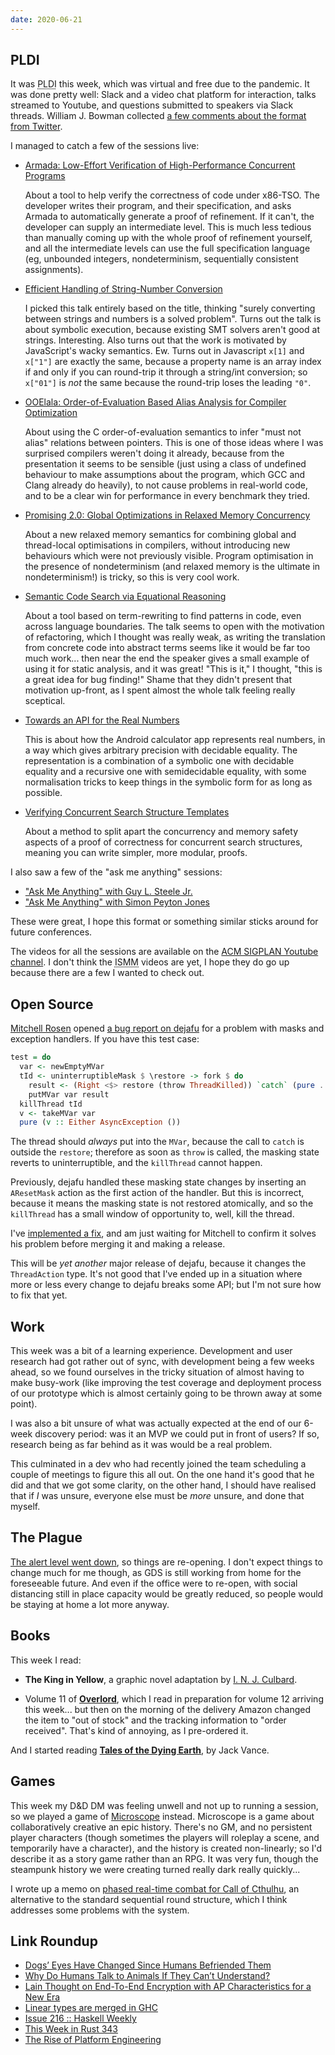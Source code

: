```yaml
---
date: 2020-06-21
---
```


## PLDI

It was <abbr title="ACM SIGPLAN Conference on Programming Language Design and Implementation">PLDI</abbr>
this week, which was virtual and free due to the pandemic.  It was
done pretty well: Slack and a video chat platform for interaction,
talks streamed to Youtube, and questions submitted to speakers via
Slack threads.  William J. Bowman collected [a few comments about the
format from Twitter][].

I managed to catch a few of the sessions live:

- [Armada: Low-Effort Verification of High-Performance Concurrent Programs](https://youtu.be/wFSmOxcUcu8?t=22465)

    About a tool to help verify the correctness of code under x86-TSO.
    The developer writes their program, and their specification, and
    asks Armada to automatically generate a proof of refinement.  If
    it can't, the developer can supply an intermediate level.  This is
    much less tedious than manually coming up with the whole proof of
    refinement yourself, and all the intermediate levels can use the
    full specification language (eg, unbounded integers,
    nondeterminism, sequentially consistent assignments).

- [Efficient Handling of String-Number Conversion](https://youtu.be/RJk45mOdN0k?t=3306)

    I picked this talk entirely based on the title, thinking "surely
    converting between strings and numbers is a solved problem".
    Turns out the talk is about symbolic execution, because existing
    SMT solvers aren't good at strings.  Interesting.  Also turns out
    that the work is motivated by JavaScript's wacky semantics.  Ew.
    Turns out in Javascript `x[1]` and `x["1"]` are exactly the same,
    because a property name is an array index if and only if you can
    round-trip it through a string/int conversion; so `x["01"]` is
    *not* the same because the round-trip loses the leading `"0"`.

- [OOElala: Order-of-Evaluation Based Alias Analysis for Compiler Optimization](https://youtu.be/e0A2Qh3eQn8?t=2194)

    About using the C order-of-evaluation semantics to infer "must not
    alias" relations between pointers.  This is one of those ideas
    where I was surprised compilers weren't doing it already, because
    from the presentation it seems to be sensible (just using a class
    of undefined behaviour to make assumptions about the program,
    which GCC and Clang already do heavily), to not cause problems in
    real-world code, and to be a clear win for performance in every
    benchmark they tried.

- [Promising 2.0: Global Optimizations in Relaxed Memory Concurrency](https://youtu.be/AqL-v29fpNc?t=1733)

    About a new relaxed memory semantics for combining global and
    thread-local optimisations in compilers, without introducing new
    behaviours which were not previously visible.  Program
    optimisation in the presence of nondeterminism (and relaxed memory
    is the ultimate in nondeterminism!) is tricky, so this is very
    cool work.

- [Semantic Code Search via Equational Reasoning](https://youtu.be/_lHLe_R8LhI?t=8969)

    About a tool based on term-rewriting to find patterns in code,
    even across language boundaries.  The talk seems to open with the
    motivation of refactoring, which I thought was really weak, as
    writing the translation from concrete code into abstract terms
    seems like it would be far too much work... then near the end the
    speaker gives a small example of using it for static analysis, and
    it was great!  "This is it," I thought, "this is a great idea for
    bug finding!"  Shame that they didn't present that motivation
    up-front, as I spent almost the whole talk feeling really
    sceptical.

- [Towards an API for the Real Numbers](https://youtu.be/RJk45mOdN0k?t=8133)

    This is about how the Android calculator app represents real
    numbers, in a way which gives arbitrary precision with decidable
    equality.  The representation is a combination of a symbolic one
    with decidable equality and a recursive one with semidecidable
    equality, with some normalisation tricks to keep things in the
    symbolic form for as long as possible.

- [Verifying Concurrent Search Structure Templates](https://youtu.be/wFSmOxcUcu8?t=21284)

    About a method to split apart the concurrency and memory safety
    aspects of a proof of correctness for concurrent search
    structures, meaning you can write simpler, more modular, proofs.

I also saw a few of the "ask me anything" sessions:

- ["Ask Me Anything" with Guy L. Steele Jr.](https://youtu.be/hUQKaTH9TMo?t=13320)
- ["Ask Me Anything" with Simon Peyton Jones](https://youtu.be/jGgQmnPH0dQ?t=104)

These were great, I hope this format or something similar sticks
around for future conferences.

The videos for all the sessions are available on the [ACM SIGPLAN
Youtube channel][].  I don't think the <abbr title="ACM SIGPLAN International Symposium on Memory Management">ISMM</abbr>
videos are yet, I hope they do go up because there are a few I wanted
to check out.

[a few comments about the format from Twitter]: https://www.williamjbowman.com/blog/2020/06/19/a-summary-of-discussions-on-virtual-conferences/
[ACM SIGPLAN Youtube channel]: https://www.youtube.com/channel/UCwG9512Wm7jSS6Iqshz4Dpg/videos


## Open Source

[Mitchell Rosen][] opened [a bug report on dejafu][] for a problem
with masks and exception handlers.  If you have this test case:

```haskell
test = do
  var <- newEmptyMVar
  tId <- uninterruptibleMask $ \restore -> fork $ do
    result <- (Right <$> restore (throw ThreadKilled)) `catch` (pure . Left)
    putMVar var result
  killThread tId
  v <- takeMVar var
  pure (v :: Either AsyncException ())
```

The thread should *always* put into the `MVar`, because the call to
`catch` is outside the `restore`; therefore as soon as `throw` is
called, the masking state reverts to uninterruptible, and the
`killThread` cannot happen.

Previously, dejafu handled these masking state changes by inserting an
`AResetMask` action as the first action of the handler.  But this is
incorrect, because it means the masking state is not restored
atomically, and so the `killThread` has a small window of opportunity
to, well, kill the thread.

I've [implemented a fix][], and am just waiting for Mitchell to
confirm it solves his problem before merging it and making a release.

This will be *yet another* major release of dejafu, because it changes
the `ThreadAction` type.  It's not good that I've ended up in a
situation where more or less every change to dejafu breaks some API;
but I'm not sure how to fix that yet.

[Mitchell Rosen]: https://twitter.com/mitchellsalad
[a bug report on dejafu]: https://github.com/barrucadu/dejafu/issues/324
[implemented a fix]: https://github.com/barrucadu/dejafu/pull/325


## Work

This week was a bit of a learning experience.  Development and user
research had got rather out of sync, with development being a few
weeks ahead, so we found ourselves in the tricky situation of almost
having to make busy-work (like improving the test coverage and
deployment process of our prototype which is almost certainly going to
be thrown away at some point).

I was also a bit unsure of what was actually expected at the end of
our 6-week discovery period: was it an MVP we could put in front of
users?  If so, research being as far behind as it was would be a real
problem.

This culminated in a dev who had recently joined the team scheduling a
couple of meetings to figure this all out.  On the one hand it's good
that he did and that we got some clarity, on the other hand, I should
have realised that if *I* was unsure, everyone else must be *more*
unsure, and done that myself.


## The Plague

[The alert level went down][], so things are re-opening.  I don't
expect things to change much for me though, as GDS is still working
from home for the foreseeable future.  And even if the office were to
re-open, with social distancing still in place capacity would be
greatly reduced, so people would be staying at home a lot more anyway.

[The alert level went down]: https://www.bbc.co.uk/news/uk-53106673


## Books

This week I read:

- **The King in Yellow**, a graphic novel adaptation by
  [I. N. J. Culbard][].

- Volume 11 of **[Overlord][]**, which I read in preparation for
  volume 12 arriving this week... but then on the morning of the
  delivery Amazon changed the item to "out of stock" and the tracking
  information to "order received".  That's kind of annoying, as I
  pre-ordered it.

And I started reading **[Tales of the Dying Earth][]**, by Jack Vance.

[I. N. J. Culbard]: https://en.wikipedia.org/wiki/Ian_Culbard
[Overlord]: https://en.wikipedia.org/wiki/Overlord_(novel_series)
[Tales of the Dying Earth]: https://en.wikipedia.org/wiki/Dying_Earth


## Games

This week my D&D DM was feeling unwell and not up to running a
session, so we played a game of [Microscope][] instead.  Microscope is
a game about collaboratively creative an epic history.  There's no GM,
and no persistent player characters (though sometimes the players will
roleplay a scene, and temporarily have a character), and the history
is created non-linearly; so I'd describe it as a story game rather
than an RPG.  It was very fun, though the steampunk history we were
creating turned really dark really quickly...

I wrote up a memo on [phased real-time combat for Call of Cthulhu][],
an alternative to the standard sequential round structure, which I
think addresses some problems with the system.

[Microscope]: http://www.lamemage.com/microscope/
[phased real-time combat for Call of Cthulhu]: phased-realtime-combat-call-of-cthulhu.html

## Link Roundup

- [Dogs’ Eyes Have Changed Since Humans Befriended Them](https://www.theatlantic.com/science/archive/2019/06/domestication-gave-dogs-two-new-eye-muscles/591868/)
- [Why Do Humans Talk to Animals If They Can’t Understand?](https://www.theatlantic.com/health/archive/2017/08/talking-to-pets/537225/)
- [Lain Thought on End-To-End Encryption with AP Characteristics for a New Era](https://blog.soykaf.com/post/encryption/)
- [Linear types are merged in GHC](https://www.tweag.io/blog/2020-06-19-linear-types-merged/)
- [Issue 216 :: Haskell Weekly](https://haskellweekly.news/issue/216.html)
- [This Week in Rust 343](https://this-week-in-rust.org/blog/2020/06/16/this-week-in-rust-343/)
- [The Rise of Platform Engineering](https://softwareengineeringdaily.com/2020/02/13/setting-the-stage-for-platform-engineering/)
